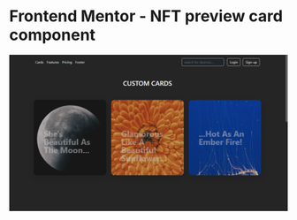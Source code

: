 # Frontend Mentor - NFT preview card component

<div align="center">

![Design preview for the NFT preview card component coding challenge](images/CONTRABANDO%20DE%20PIGMEUS!%20-%20Google%20Chrome%2005_08_2022%2022_31_34.png)

</div>